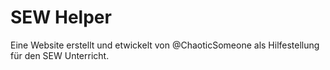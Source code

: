 # SEW Helper
Eine Website erstellt und etwickelt von @ChaoticSomeone als Hilfestellung für den SEW Unterricht.
